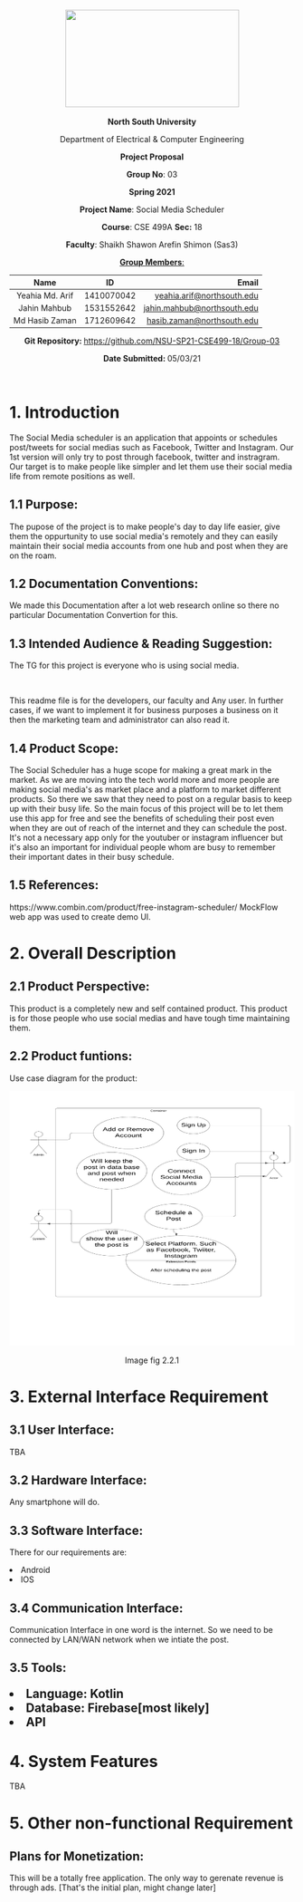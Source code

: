<p style="text-align: center;">&nbsp;</p>
<p style="text-align: center;">&nbsp;</p>
<p align="center"><strong><img src="https://media.dhakatribune.com/uploads/2016/11/nsulogo.jpg" alt="" width="307" height="172" /></strong></p>
<p align="center"><strong>North South University</strong></p>
<p align="center">Department of Electrical &amp; Computer Engineering</p>
<p align="center"><strong>Project Proposal</strong></p>
<p align="center"><strong>Group No</strong>: 03</p>
<p align="center"><strong>Spring 2021</strong></p>
<p align="center"><strong>Project Name</strong>: Social Media Scheduler</p>
<p align="center"><strong>Course</strong>: CSE 499A <strong>Sec</strong><strong>:</strong> 18</p>
<p align="center"><strong>Faculty</strong>: Shaikh Shawon Arefin Shimon (Sas3)</p>
<p align="center"><strong><u>Group Members</u></strong><u>:</u></p>

| Name        | ID           | Email   |
| :-------------: |:-------------:| -----:|
| Yeahia Md. Arif| 1410070042 | yeahia.arif@northsouth.edu|
| Jahin Mahbub      | 1531552642      |   jahin.mahbub@northsouth.edu |
| Md Hasib Zaman | 1712609642      |    hasib.zaman@northsouth.edu |

<!--
<p align="center"><strong><u>Member 1</u></strong><u>:</u></p>
<p align="center"><strong>Name</strong><strong>:</strong> Yeahia Md. Arif </p>
<p align="center"><strong>ID</strong><strong>:&nbsp; </strong>1410070042</p>
<p align="center"><strong>Email</strong><strong>:</strong> <a href="mailto:yeahia.arif@northsouth.edu">yeahia.arif@northsouth.edu</a></p>
<p align="center"><strong><u>Member 2</u></strong><strong><u>:</u></strong></p>
<p align="center"><strong>Name</strong><strong>:</strong> Jahin Mahbub</p>
<p align="center"><strong>ID</strong><strong>:&nbsp; </strong>1531552642</p>
<p align="center"><strong>Email</strong><strong>:</strong> <a href="mailto:jahin.mahbub@northsouth.edu">jahin.mahbub@northsouth.edu</a></p>
<p align="center"><strong><u>Member 3</u></strong><strong><u>:</u></strong></p>
<p align="center"><strong>Name</strong><strong>:</strong> Md Hasib Zaman</p>
<p align="center"><strong>ID</strong><strong>:&nbsp; </strong>1712603642</p>
<p align="center"><strong>Email</strong><strong>:</strong> <a href="mailto:hasib.zaman@northsouth.edu">hasib.zaman@northsouth.edu</a></p>
-->
<p align="center"><strong>Git Repository</strong><strong>: </strong><a href="https://github.com/NSU-SP21-CSE499-18/Group-03">https://github.com/NSU-SP21-CSE499-18/Group-03</a></p>
<p align="center"><strong>Date Submitted</strong><strong>: </strong>05/03/21</p>

<br>
<p><strong><h1>1. Introduction</h1></strong></p>

<p>The Social Media scheduler is an application that appoints or schedules post/tweets for social medias such as Facebook, Twitter and Instagram. Our 1st version will only try to post through facebook, twitter and instragram. Our target is to make people like simpler and let them use their social media life from remote positions as well. </p>

<p><h2>1.1 Purpose:</h2></p>

<p>
The pupose of the project is to make people's day to day life easier, give them the oppurtunity to use social media's remotely and they can easily maintain their social media accounts from one hub and post when they are on the roam. 
</p>
<p><h2>1.2 Documentation Conventions:</h2></p>
<p>
We made this Documentation after a lot web research online so there no particular Documentation Convertion for this.
</p>
<p><h2>1.3 Intended Audience & Reading Suggestion:</h2></p>
<p>The TG for this project is everyone who is using social media.</p>
<br>
<p>
    This readme file is for the developers, our faculty and Any user. In further cases, if we want to implement it for business purposes a business on it then the marketing team and administrator can also read it.
</p>
<p><h2>1.4 Product Scope:</h2></p>

<p>The Social Scheduler has a huge scope for making a great mark in the market. As we are moving into the tech world more and more people are making social media's as market place and a platform to market different products. So there we saw that they need to post on a regular basis to keep up with their busy life. So the main focus of this project will be to let them use this app for free and see the benefits of scheduling their post even when they are out of reach of the internet and they can schedule the post. It's not a necessary app only for the youtuber or instagram influencer but it's also an important for individual people whom are busy to remember their important dates in their busy schedule.
</p>
<p><h2>1.5 References:</h2></p>

<p>https://www.combin.com/product/free-instagram-scheduler/ 
MockFlow web app was used to create demo UI.
</p>
<p><h1>2. Overall Description</h1></p>
<p><h2>2.1 Product Perspective:</h2></p>
<p>This product is a completely new and self contained product. This product is for those people who use social medias and have tough time maintaining them.</p>

<p><h2>2.2 Product funtions:</h2></p>
<p>
Use case diagram for the product:

</p>
<p align="center"><strong><img src="Documentation/public/img/UML%20use%20case%20diagram%20example.png" alt="" width="614" height="450" /></strong></p>
<p align='center'> 
Image
fig 2.2.1
</p>
<p><h1>3. External Interface Requirement</h1></p>
<p><h2>3.1 User Interface:</h2></p>
TBA
<p><h2>3.2 Hardware Interface:</h2></p>
<p>Any smartphone will do.
</p>
<p><h2>3.3 Software Interface:</h2></p>
<p>There for our requirements are:

<li>Android</li>
<li>IOS</li>
<p><h2>3.4 Communication Interface:</h2></p>
<p>Communication Interface in one word is the internet. So we need to be connected by LAN/WAN network when we intiate the post.
    </p>
<p><h2>3.5 Tools:
<p><li>Language: Kotlin</li>
<li>Database: Firebase[most likely]</li>
<li>API</li>
    <p><h1>4. System Features</h1>
    TBA</p>
    <p><h1>5. Other non-functional Requirement</h1></p>
    <p><h2>Plans for Monetization:</h2></p>
<p>This will be a totally free application. The only way to gerenate revenue is through ads. [That's the initial plan, might change later]           </p>
